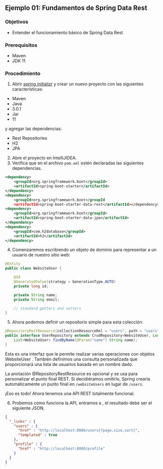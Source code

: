 ## Ejemplo 01: Fundamentos de Spring Data Rest

### Objetivos
* Entender el funcionamiento básico de Spring Data Rest

### Prerequisitos
* Maven
* JDK 11

### Procedimiento

1. Abrir [spring initializr](https://start.spring.io/) y crear un nuevo proyecto con las siguientes características: 
- Maven
- Java
- 3.0.1
- Jar
- 11 

y agregar las dependencias:

- Rest Repositories
- H2
- JPA

2. Abre el proyecto en IntelliJIDEA.
3. Verifica que en el archivo `pom.xml` estén declaradas las siguientes dependencias.
```xml
<dependency>
    <groupId>org.springframework.boot</groupId>
    <artifactId>spring-boot-starter</artifactId>
</dependency>
<dependency>
    <groupId>org.springframework.boot</groupId
    <artifactId>spring-boot-starter-data-rest</artifactId></dependency>
<dependency>
    <groupId>org.springframework.boot</groupId>
    <artifactId>spring-boot-starter-data-jpa</artifactId>
</dependency>
<dependency>
    <groupId>com.h2database</groupId>
    <artifactId>h2</artifactId>
</dependency>
```

4. Comenzaremos escribiendo un objeto de dominio para representar a un usuario de nuestro sitio web:

```java
@Entity
public class WebsiteUser {

    @Id
    @GeneratedValue(strategy = GenerationType.AUTO)
    private long id;

    private String name;
    private String email;

    // standard getters and setters
}
```

5. Ahora podemos definir un repositorio simple para esta colección:
```java
@RepositoryRestResource(collectionResourceRel = "users", path = "users")
public interface UserRepository extends CrudRepository<WebsiteUser, Long> {
    List<WebsiteUser> findByName(@Param("name") String name);
}
```

Esta es una interfaz que le permite realizar varias operaciones con objetos WebsiteUser . También definimos una consulta personalizada que proporcionará una lista de usuarios basada en un nombre dado.

La anotación @RepositoryRestResource es opcional y se usa para personalizar el punto final REST. Si decidiéramos omitirlo, Spring crearía automáticamente un punto final en `/websiteUsers` en lugar de `/users`.

¡Eso es todo! Ahora tenemos una API REST totalmente funcional.

6. Probemos como funciona la API, entramos a [](http://localhost:8080/), el resultado debe ser el siguiente JSON.
```json
{
  "_links" : {
    "users" : {
      "href" : "http://localhost:8080/users{?page,size,sort}",
      "templated" : true
    },
    "profile" : {
      "href" : "http://localhost:8080/profile"
    }
  }
}
```



